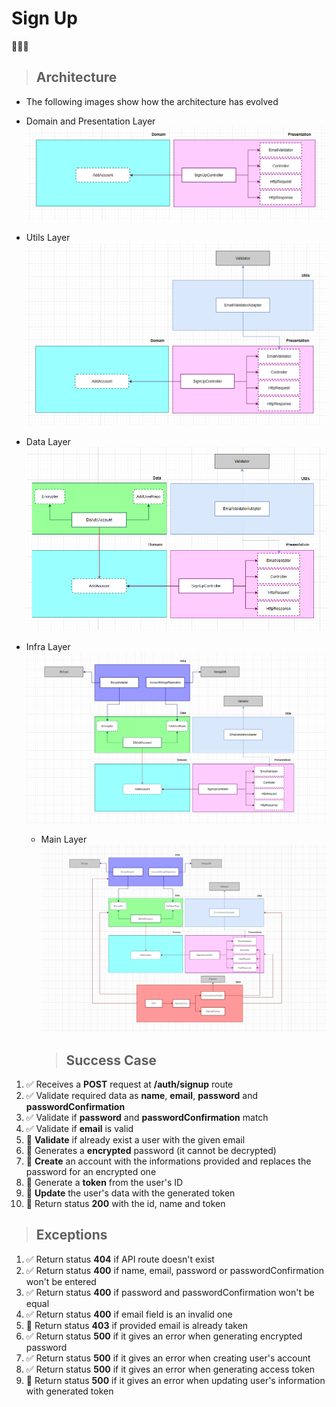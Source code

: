 # Sign Up

🔲✅❎

> ## Architecture

- The following images show how the architecture has evolved

- Domain and Presentation Layer
  ![alt architecture domain and presentation](/public/img/signup/architecture-domain-presentation-layer.PNG)
- Utils Layer
  ![alt architecture utils](/public/img/signup/architecture-utils-layer.PNG)
- Data Layer
  ![alt architecture data](/public/img/signup/architecture-data-layer.PNG)
- Infra Layer
  ![alt architecture infra](/public/img/signup/architecture-infra-layer.PNG)
  - Main Layer
    ![alt architecture main](/public/img/signup/architecture-main-layer.PNG)
    > ## Success Case

1. ✅ Receives a **POST** request at **/auth/signup** route
2. ✅ Validate required data as **name**, **email**, **password** and **passwordConfirmation**
3. ✅ Validate if **password** and **passwordConfirmation** match
4. ✅ Validate if **email** is valid
5. 🔲 **Validate** if already exist a user with the given email
6. 🔲 Generates a **encrypted** password (it cannot be decrypted)
7. 🔲 **Create** an account with the informations provided and replaces the password for an encrypted one
8. 🔲 Generate a **token** from the user's ID
9. 🔲 **Update** the user's data with the generated token
10. 🔲 Return status **200** with the id, name and token

> ## Exceptions

1. ✅ Return status **404** if API route doesn't exist
2. ✅ Return status **400** if name, email, password or passwordConfirmation won't be entered
3. ✅ Return status **400** if password and passwordConfirmation won't be equal
4. ✅ Return status **400** if email field is an invalid one
5. 🔲 Return status **403** if provided email is already taken
6. ✅ Return status **500** if it gives an error when generating encrypted password
7. ✅ Return status **500** if it gives an error when creating user's account
8. ✅ Return status **500** if it gives an error when generating access token
9. 🔲 Return status **500** if it gives an error when updating user's information with generated token
